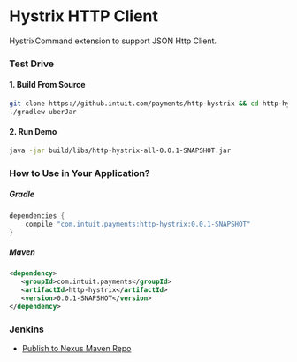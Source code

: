 # Hystrix HTTP Client

HystrixCommand extension to support JSON Http Client.


### Test Drive

#### 1. Build From Source

```sh
git clone https://github.intuit.com/payments/http-hystrix && cd http-hystrix
./gradlew uberJar
```

#### 2. Run Demo

```sh
java -jar build/libs/http-hystrix-all-0.0.1-SNAPSHOT.jar
```


### How to Use in Your Application?

##### Gradle
```groovy
dependencies {
    compile "com.intuit.payments:http-hystrix:0.0.1-SNAPSHOT"
}
```

##### Maven
```xml
<dependency>
   <groupId>com.intuit.payments</groupId>
   <artifactId>http-hystrix</artifactId>
   <version>0.0.1-SNAPSHOT</version>
</dependency>
```

### Jenkins 

* [Publish to Nexus Maven Repo](http://paymentsjenkinsm1.corp.intuit.net/view/Product%20Views/view/gopayment/job/http-hystrix-commit/)
